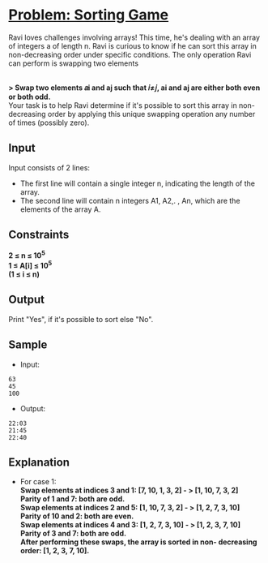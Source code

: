 # [Problem: Sorting Game](https://my.newtonschool.co/playground/code/0t035pc69x7v)

Ravi loves challenges involving arrays! This time, he's dealing with an array of integers a of length n. Ravi is curious to know if he can sort this array in non-decreasing order under specific conditions. The only operation Ravi can perform is swapping two elements

<br> **> Swap two elements 𝑎i and aj such that 𝑖≠𝑗, ai and aj are either both even or both odd.**
<br>
Your task is to help Ravi determine if it's possible to sort this array in non-decreasing order by applying this unique swapping operation any number of times (possibly zero).

## Input

Input consists of 2 lines: 
- The first line will contain a single integer n, indicating the length of the array.
- The second line will contain n integers A1, A2,. , An, which are the elements of the array A. 

## Constraints

**2 ≤ n ≤ 10<sup>5</sup> <br> 1 ≤ A[i] ≤ 10<sup>5</sup> <br> (1 ≤ i ≤ n)**

## Output

Print "Yes", if it's possible to sort else "No".

## Sample

- Input:
```
63
45
100
```

- Output:
```
22:03
21:45
22:40
```

## Explanation

- For case 1: <br> **Swap elements at indices 3 and 1: [7, 10, 1, 3, 2] - > [1, 10, 7, 3, 2] <br>
Parity of 1 and 7: both are odd.<br>
Swap elements at indices 2 and 5: [1, 10, 7, 3, 2] - > [1, 2, 7, 3, 10]<br>
Parity of 10 and 2: both are even.<br>
Swap elements at indices 4 and 3: [1, 2, 7, 3, 10] - > [1, 2, 3, 7, 10]<br>
Parity of 3 and 7: both are odd.<br>
After performing these swaps, the array is sorted in non- decreasing order: [1, 2, 3, 7, 10].**
